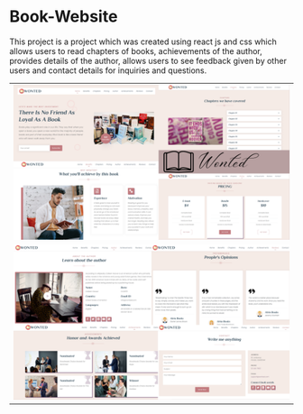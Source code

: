# Book-Website
This project is a project which was created using react js and css which allows users to read chapters of books, achievements of the author, provides details of the author, allows users to see feedback given by other users and contact details for inquiries and questions.

<table>
   <tr>
    <td> <img src="Book-author website page 1.png "  alt="1" width = 500px></td>
   </tr> 
   <tr>
     <td><img src="Book-author website page 2.png" alt="2" width = 500px></td>
</table>
